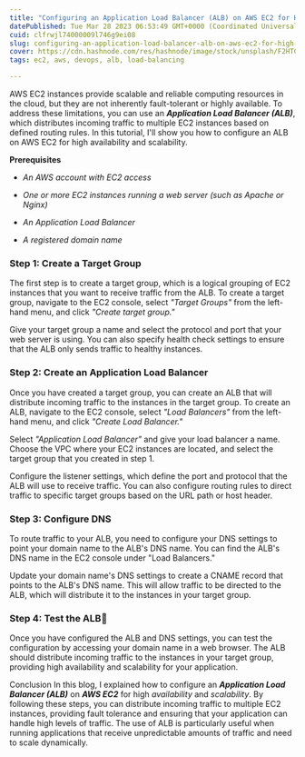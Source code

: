 ```yaml
---
title: "Configuring an Application Load Balancer (ALB) on AWS EC2 for High Availability and Scalability. ☁"
datePublished: Tue Mar 28 2023 06:53:49 GMT+0000 (Coordinated Universal Time)
cuid: clfrwjl74000009l746g9ei08
slug: configuring-an-application-load-balancer-alb-on-aws-ec2-for-high-availability-and-scalability
cover: https://cdn.hashnode.com/res/hashnode/image/stock/unsplash/F2HTC_CF4Jo/upload/a0a340b05e572de38bab854789020c51.jpeg
tags: ec2, aws, devops, alb, load-balancing

---
```


AWS EC2 instances provide scalable and reliable computing resources in the cloud, but they are not inherently fault-tolerant or highly available. To address these limitations, you can use an ***Application Load Balancer (ALB)***, which distributes incoming traffic to multiple EC2 instances based on defined routing rules. In this tutorial, I'll show you how to configure an ALB on AWS EC2 for high availability and scalability.

**Prerequisites**

* *An AWS account with EC2 access*
    
* *One or more EC2 instances running a web server (such as Apache or Nginx)*
    
* *An Application Load Balancer*
    
* *A registered domain name*
    

### Step 1: Create a Target Group

The first step is to create a target group, which is a logical grouping of EC2 instances that you want to receive traffic from the ALB. To create a target group, navigate to the EC2 console, select *"Target Groups"* from the left-hand menu, and click *"Create target group."*

Give your target group a name and select the protocol and port that your web server is using. You can also specify health check settings to ensure that the ALB only sends traffic to healthy instances.

### Step 2: Create an Application Load Balancer

Once you have created a target group, you can create an ALB that will distribute incoming traffic to the instances in the target group. To create an ALB, navigate to the EC2 console, select *"Load Balancers"* from the left-hand menu, and click *"Create Load Balancer."*

Select *"Application Load Balancer"* and give your load balancer a name. Choose the VPC where your EC2 instances are located, and select the target group that you created in step 1.

Configure the listener settings, which define the port and protocol that the ALB will use to receive traffic. You can also configure routing rules to direct traffic to specific target groups based on the URL path or host header.

### Step 3: Configure DNS

To route traffic to your ALB, you need to configure your DNS settings to point your domain name to the ALB's DNS name. You can find the ALB's DNS name in the EC2 console under "Load Balancers."

Update your domain name's DNS settings to create a CNAME record that points to the ALB's DNS name. This will allow traffic to be directed to the ALB, which will distribute it to the instances in your target group.

### Step 4: Test the ALB🚀

Once you have configured the ALB and DNS settings, you can test the configuration by accessing your domain name in a web browser. The ALB should distribute incoming traffic to the instances in your target group, providing high availability and scalability for your application.

Conclusion In this blog, I explained how to configure an ***Application Load Balancer (ALB)*** on ***AWS EC2*** for high *availability* and *scalability*. By following these steps, you can distribute incoming traffic to multiple EC2 instances, providing fault tolerance and ensuring that your application can handle high levels of traffic. The use of ALB is particularly useful when running applications that receive unpredictable amounts of traffic and need to scale dynamically.